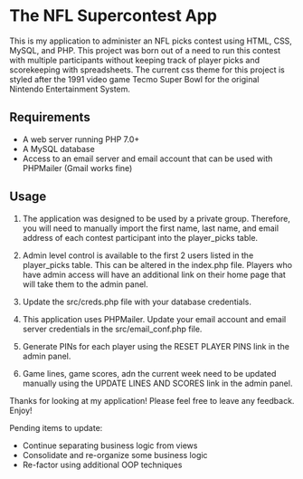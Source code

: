 # The NFL Supercontest App
This is my application to administer an NFL picks contest using HTML, CSS, MySQL, and PHP.  This project was born out of a need to run this contest with multiple participants without keeping track of player picks and scorekeeping with spreadsheets.  The current css theme for this project is styled after the 1991 video game Tecmo Super Bowl for the original Nintendo Entertainment System.

## Requirements

- A web server running PHP 7.0+
- A MySQL database
- Access to an email server and email account that can be used with PHPMailer (Gmail works fine)

## Usage

1) The application was designed to be used by a private group.  Therefore, you will need to manually import the first name, last name, and email address of each contest participant into the player_picks table.  

2) Admin level control is available to the first 2 users listed in the player_picks table.  This can be altered in the index.php file.  Players who have admin access will have an additional link on their home page that will take them to the admin panel.

3) Update the src/creds.php file with your database credentials.

4) This application uses PHPMailer.  Update your email account and email server credentials in the src/email_conf.php file.

5) Generate PINs for each player using the RESET PLAYER PINS link in the admin panel.

6) Game lines, game scores, adn the current week need to be updated manually using the UPDATE LINES AND SCORES link in the admin panel.




Thanks for looking at my application!  Please feel free to leave any feedback.  Enjoy!

Pending items to update:

- Continue separating business logic from views
- Consolidate and re-organize some business logic
- Re-factor using additional OOP techniques
